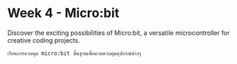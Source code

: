 # Week 4 - Micro:bit

Discover the exciting possibilities of Micro:bit, a versatile microcontroller for creative coding projects.

`เรียนการควบคุม micro:bit พื้นฐานเพื่อควบควบคุมอุปกรณ์ต่างๆ`
